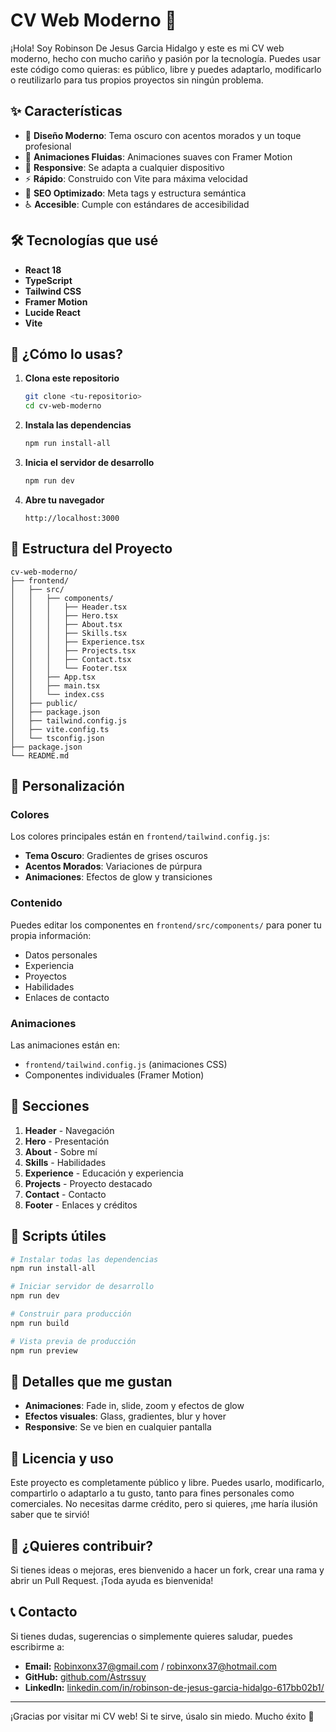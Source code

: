 # CV Web Moderno 🚀

¡Hola! Soy Robinson De Jesus Garcia Hidalgo y este es mi CV web moderno, hecho con mucho cariño y pasión por la tecnología. Puedes usar este código como quieras: es público, libre y puedes adaptarlo, modificarlo o reutilizarlo para tus propios proyectos sin ningún problema.

## ✨ Características

- 🎨 **Diseño Moderno**: Tema oscuro con acentos morados y un toque profesional
- 🌟 **Animaciones Fluidas**: Animaciones suaves con Framer Motion
- 📱 **Responsive**: Se adapta a cualquier dispositivo
- ⚡ **Rápido**: Construido con Vite para máxima velocidad
- 🎯 **SEO Optimizado**: Meta tags y estructura semántica
- ♿ **Accesible**: Cumple con estándares de accesibilidad

## 🛠️ Tecnologías que usé

- **React 18**
- **TypeScript**
- **Tailwind CSS**
- **Framer Motion**
- **Lucide React**
- **Vite**

## 🚀 ¿Cómo lo usas?

1. **Clona este repositorio**
   ```bash
   git clone <tu-repositorio>
   cd cv-web-moderno
   ```

2. **Instala las dependencias**
   ```bash
   npm run install-all
   ```

3. **Inicia el servidor de desarrollo**
   ```bash
   npm run dev
   ```

4. **Abre tu navegador**
   ```
   http://localhost:3000
   ```

## 📁 Estructura del Proyecto

```
cv-web-moderno/
├── frontend/
│   ├── src/
│   │   ├── components/
│   │   │   ├── Header.tsx
│   │   │   ├── Hero.tsx
│   │   │   ├── About.tsx
│   │   │   ├── Skills.tsx
│   │   │   ├── Experience.tsx
│   │   │   ├── Projects.tsx
│   │   │   ├── Contact.tsx
│   │   │   └── Footer.tsx
│   │   ├── App.tsx
│   │   ├── main.tsx
│   │   └── index.css
│   ├── public/
│   ├── package.json
│   ├── tailwind.config.js
│   ├── vite.config.ts
│   └── tsconfig.json
├── package.json
└── README.md
```

## 🎨 Personalización

### Colores
Los colores principales están en `frontend/tailwind.config.js`:
- **Tema Oscuro**: Gradientes de grises oscuros
- **Acentos Morados**: Variaciones de púrpura
- **Animaciones**: Efectos de glow y transiciones

### Contenido
Puedes editar los componentes en `frontend/src/components/` para poner tu propia información:
- Datos personales
- Experiencia
- Proyectos
- Habilidades
- Enlaces de contacto

### Animaciones
Las animaciones están en:
- `frontend/tailwind.config.js` (animaciones CSS)
- Componentes individuales (Framer Motion)

## 📱 Secciones

1. **Header** - Navegación
2. **Hero** - Presentación
3. **About** - Sobre mí
4. **Skills** - Habilidades
5. **Experience** - Educación y experiencia
6. **Projects** - Proyecto destacado
7. **Contact** - Contacto
8. **Footer** - Enlaces y créditos

## 🚀 Scripts útiles

```bash
# Instalar todas las dependencias
npm run install-all

# Iniciar servidor de desarrollo
npm run dev

# Construir para producción
npm run build

# Vista previa de producción
npm run preview
```

## 🌟 Detalles que me gustan

- **Animaciones**: Fade in, slide, zoom y efectos de glow
- **Efectos visuales**: Glass, gradientes, blur y hover
- **Responsive**: Se ve bien en cualquier pantalla

## 📝 Licencia y uso

Este proyecto es completamente público y libre. Puedes usarlo, modificarlo, compartirlo o adaptarlo a tu gusto, tanto para fines personales como comerciales. No necesitas darme crédito, pero si quieres, ¡me haría ilusión saber que te sirvió!

## 🤝 ¿Quieres contribuir?

Si tienes ideas o mejoras, eres bienvenido a hacer un fork, crear una rama y abrir un Pull Request. ¡Toda ayuda es bienvenida!

## 📞 Contacto

Si tienes dudas, sugerencias o simplemente quieres saludar, puedes escribirme a:
- **Email:** Robinxonx37@gmail.com / robinxonx37@hotmail.com
- **GitHub:** [github.com/Astrssuy](https://github.com/Astrssuy)
- **LinkedIn:** [linkedin.com/in/robinson-de-jesus-garcia-hidalgo-617bb02b1/](https://www.linkedin.com/in/robinson-de-jesus-garcia-hidalgo-617bb02b1/)

---

¡Gracias por visitar mi CV web! Si te sirve, úsalo sin miedo. Mucho éxito 🚀 
